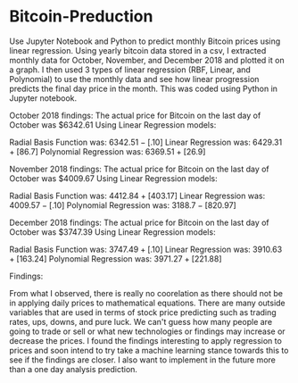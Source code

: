 # Bitcoin-Preduction
Use Jupyter Notebook and Python to predict monthly Bitcoin prices using linear regression.
Using yearly bitcoin data stored in a csv, I extracted monthly data for October, November, and December 2018 and plotted it on a graph.  I then used 3 types of linear regression (RBF, Linear, and Polynomial) to use the monthly data and see how linear progression predicts the final day price in the month.  This was coded using Python in Jupyter notebook.  

October 2018 findings:
The actual price for Bitcoin on the last day of October was $6342.61
Using Linear Regression models:

Radial Basis Function was: $6342.51 -[$.10] 
Linear Regression was: $6429.31 +[$86.7]
Polynomial Regression was: $6369.51 +[$26.9]


November 2018 findings:
The actual price for Bitcoin on the last day of October was $4009.67
Using Linear Regression models:

Radial Basis Function was: $4412.84 +[$403.17] 
Linear Regression was: $4009.57 -[$.10]
Polynomial Regression was: $3188.7 -[$820.97]

December 2018 findings:
The actual price for Bitcoin on the last day of October was $3747.39
Using Linear Regression models:

Radial Basis Function was: $3747.49 +[$.10] 
Linear Regression was: $3910.63 +[$163.24]
Polynomial Regression was: $3971.27 +[$221.88]

Findings:

From what I observed, there is really no coorelation as there should not be in applying daily prices to mathematical equations.  There are many outside variables that are used in terms of stock price predicting such as trading rates, ups, downs, and pure luck.  We can't guess how many people are going to trade or sell or what new technologies or findings may increase or decrease the prices.  I found the findings interesting to apply regression to prices and soon intend to try take a machine learning stance towards this to see if the findings are closer.  I also want to implement in the future more than a one day analysis prediction.
